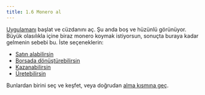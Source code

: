 ```yaml
---
title: 1.6 Monero al
---
```


[Uygulamanı](1.02_get_a_monero_wallet.md) başlat ve cüzdanını aç.  Şu
anda boş ve hüzünlü görünüyor.  Büyük olasılıkla içine biraz monero
koymak istiyorsun, sonuçta buraya kadar gelmenin sebebi bu.  İste
seçeneklerin:

- [Satın alabilirsin](1.07_buy_monero.md)
- [Borsada dönüştürebilirsin](1.08_exchange_monero.md)
- [Kazanabilirsin](1.09_earn_monero.md)
- [Üretebilirsin](1.10_mine_monero.md)

Bunlardan birini seç ve keşfet, veya doğrudan [alma kısmına
geç](1.11_receive_monero.md).


